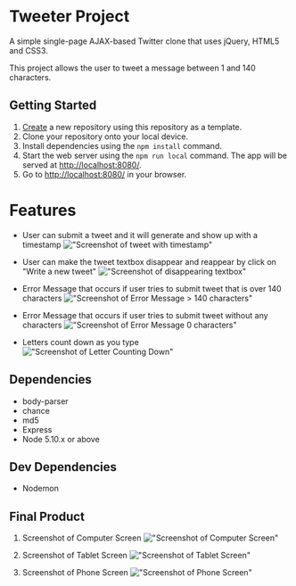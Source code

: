 # Tweeter Project

A simple single-page AJAX-based Twitter clone that uses jQuery, HTML5 and CSS3. 

This project allows the user to tweet a message between 1 and 140 characters.

## Getting Started

1. [Create](https://docs.github.com/en/repositories/creating-and-managing-repositories/creating-a-repository-from-a-template) a new repository using this repository as a template.
2. Clone your repository onto your local device.
3. Install dependencies using the `npm install` command.
3. Start the web server using the `npm run local` command. The app will be served at <http://localhost:8080/>.
4. Go to <http://localhost:8080/> in your browser.

# Features

- User can submit a tweet and it will generate and show up with a timestamp
!["Screenshot of tweet with timestamp"](https://github.com/CShum28/tweeter/blob/master/docs/Working%20Tweet.png)

- User can make the tweet textbox disappear and reappear by click on "Write a new tweet"
!["Screenshot of disappearing textbox"](https://github.com/CShum28/tweeter/blob/master/docs/Disappearing%20Tweet.png)

- Error Message that occurs if user tries to submit tweet that is over 140 characters
!["Screenshot of Error Message > 140 characters"](https://github.com/CShum28/tweeter/blob/master/docs/Tweeter%20Error%20140.png)

- Error Message that occurs if user tries to submit tweet without any characters
!["Screenshot of Error Message 0 characters"](https://github.com/CShum28/tweeter/blob/master/docs/Tweet%20Error%200.png)

- Letters count down as you type
!["Screenshot of Letter Counting Down"](https://github.com/CShum28/tweeter/blob/master/docs/Tweet%20Letter%20Count.png)

## Dependencies

- body-parser
- chance
- md5
- Express
- Node 5.10.x or above

## Dev Dependencies

- Nodemon

## Final Product

1. Screenshot of Computer Screen
!["Screenshot of Computer Screen"](https://github.com/CShum28/tweeter/blob/master/docs/Computer%20Screen%20Tweeter.png)

2. Screenshot of Tablet Screen
!["Screenshot of Tablet Screen"](https://github.com/CShum28/tweeter/blob/master/docs/Tablet%20Screen%20Tweeter.png)

3. Screenshot of Phone Screen
!["Screenshot of Phone Screen"](https://github.com/CShum28/tweeter/blob/master/docs/Phone%20Screen%20Tweeter.png)


